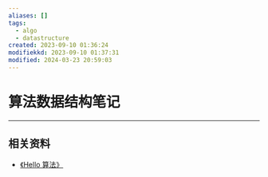 ```yaml
---
aliases: []
tags:
  - algo
  - datastructure
created: 2023-09-10 01:36:24
modifiekkd: 2023-09-10 01:37:31
modified: 2024-03-23 20:59:03
---
```

# 算法数据结构笔记

---

## 相关资料

* [《Hello 算法》](https://github.com/krahets/hello-algo)
